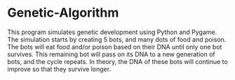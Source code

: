 # Genetic-Algorithm
This program simulates genetic development using Python and Pygame. The simulation starts by creating 5 bots, and many dots of food and poison. The bots will eat food and/or poison based on their DNA until only one bot survives. This remaining bot will pass on its DNA to a new generation of bots, and the cycle repeats. In theory, the DNA of these bots will continue to improve so that they survive longer.
